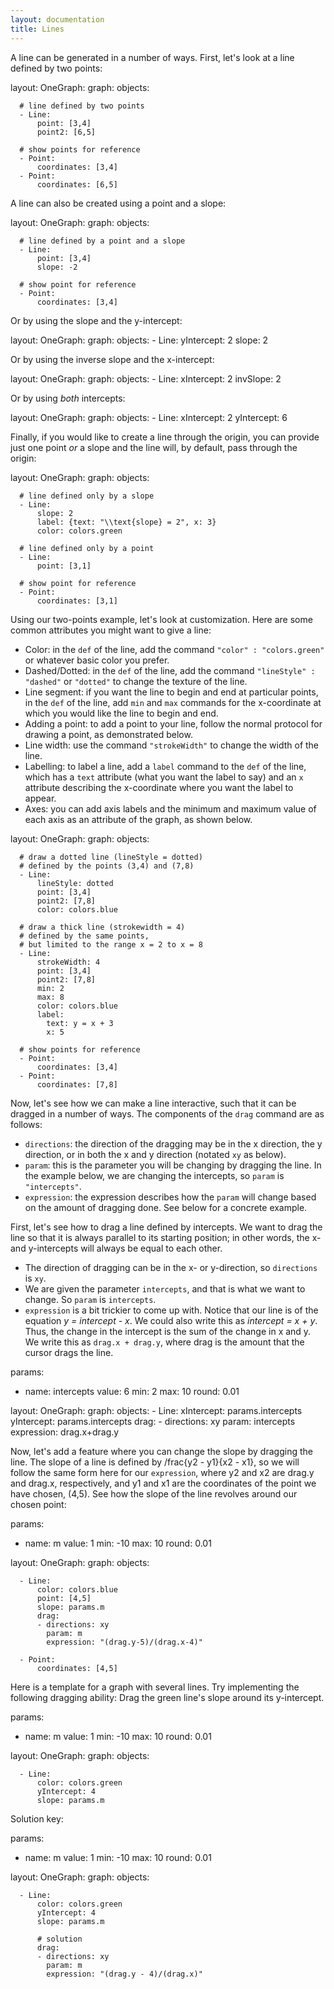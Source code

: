 ```yaml
---
layout: documentation
title: Lines
---
```


A line can be generated in a number of ways. First, let's look at a line defined by two points:

<div width="500" height="425" class="codePreview">
    
layout:
  OneGraph:
    graph:
      objects:

      # line defined by two points
      - Line:
          point: [3,4]
          point2: [6,5]
          
      # show points for reference
      - Point:
          coordinates: [3,4]
      - Point:
          coordinates: [6,5]


</div>

A line can also be created using a point and a slope: 

<div filename="line/point_slope" width="500" height="425" class="codePreview">
    
layout:
  OneGraph:
    graph:
      objects:

      # line defined by a point and a slope
      - Line:
          point: [3,4]
          slope: -2

      # show point for reference
      - Point:
          coordinates: [3,4]

</div>

Or by using the slope and the y-intercept: 

<div width="500" height="425" class="codePreview">
    
layout:
  OneGraph:
    graph:
      objects:
      - Line:
          yIntercept: 2
          slope: 2

</div>

Or by using the inverse slope and the x-intercept: 

<div width="500" height="425" class="codePreview">
    
layout:
  OneGraph:
    graph:
      objects:
      - Line:
          xIntercept: 2
          invSlope: 2

</div>

Or by using _both_ intercepts:

<div width="500" height="425" class="codePreview">
    
layout:
  OneGraph:
    graph:
      objects:
      - Line:
          xIntercept: 2
          yIntercept: 6

</div>

Finally, if you would like to create a line through the origin, you can provide just one point _or_ a slope and the line will, by default, pass through the origin: 

<div width="500" height="425" class="codePreview">
    
layout:
  OneGraph:
    graph:
      objects:
      
      # line defined only by a slope
      - Line:
          slope: 2
          label: {text: "\\text{slope} = 2", x: 3}
          color: colors.green
          
      # line defined only by a point
      - Line:
          point: [3,1]
          
      # show point for reference
      - Point:
          coordinates: [3,1]
</div>

Using our two-points example, let's look at customization. Here are some common attributes you might want to give a line:
* Color: in the `def` of the line, add the command `"color" : "colors.green"` or whatever basic color you prefer. 
* Dashed/Dotted: in the `def` of the line, add the command `"lineStyle" : "dashed"` or `"dotted"` to change the texture of the line. 
* Line segment: if you want the line to begin and end at particular points, in the `def` of the line, add `min` and `max` commands for the x-coordinate at which you would like the line to begin and end. 
* Adding a point: to add a point to your line, follow the normal protocol for drawing a point, as demonstrated below. 
* Line width: use the command `"strokeWidth"` to change the width of the line.
* Labelling: to label a line, add a `label` command to the `def` of the line, which has a `text` attribute (what you want the label to say) and an `x` attribute describing the x-coordinate where you want the label to appear. 
* Axes: you can add axis labels and the minimum and maximum value of each axis as an attribute of the graph, as shown below. 

<div width="500" height="425" class="codePreview">
    
layout:
  OneGraph:
    graph:
      objects:

      # draw a dotted line (lineStyle = dotted)
      # defined by the points (3,4) and (7,8)
      - Line:
          lineStyle: dotted
          point: [3,4]
          point2: [7,8]
          color: colors.blue

      # draw a thick line (strokewidth = 4)
      # defined by the same points,
      # but limited to the range x = 2 to x = 8
      - Line:
          strokeWidth: 4
          point: [3,4]
          point2: [7,8]
          min: 2
          max: 8
          color: colors.blue
          label:
            text: y = x + 3
            x: 5

      # show points for reference
      - Point:
          coordinates: [3,4]
      - Point:
          coordinates: [7,8]


</div>

Now, let's see how we can make a line interactive, such that it can be dragged in a number of ways. The components of the `drag` command are as follows:
* `directions`: the direction of the dragging may be in the x direction, the y direction, or in both the x and y direction (notated `xy` as below).
* `param`: this is the parameter you will be changing by dragging the line. In the example below, we are changing the intercepts, so `param` is `"intercepts"`.
* `expression`: the expression describes how the `param` will change based on the amount of dragging done. See below for a concrete example. 

First, let's see how to drag a line defined by intercepts. We want to drag the line so that it is always parallel to its starting position; in other words, the x- and y-intercepts will always be equal to each other. 

* The direction of dragging can be in the x- or y-direction, so `directions` is `xy`. 
* We are given the parameter `intercepts`, and that is what we want to change. So `param` is `intercepts`. 
* `expression` is a bit trickier to come up with. Notice that our line is of the equation _y = intercept - x_. We could also write this as _intercept = x + y_. Thus, the change in the intercept is the sum of the change in x and y. We write this as `drag.x + drag.y`, where drag is the amount that the cursor drags the line. 

<div width="500" height="425" class="codePreview">
    
params:
- name: intercepts
  value: 6
  min: 2
  max: 10
  round: 0.01
  
layout:
  OneGraph:
    graph:
      objects:
      - Line:
          xIntercept: params.intercepts
          yIntercept: params.intercepts
          drag:
          - directions: xy
            param: intercepts
            expression: drag.x+drag.y

</div>

Now, let's add a feature where you can change the slope by dragging the line. The slope of a line is defined by /frac{y2 - y1}{x2 - x1}, so we will follow the same form here for our `expression`, where y2 and x2 are drag.y and drag.x, respectively, and y1 and x1 are the coordinates of the point we have chosen, (4,5). See how the slope of the line revolves around our chosen point: 

<div width="500" height="425" class="codePreview">
    
params:
- name: m
  value: 1
  min: -10
  max: 10
  round: 0.01

layout:
  OneGraph:
    graph:
      objects:

      - Line:
          color: colors.blue
          point: [4,5]
          slope: params.m
          drag:
          - directions: xy
            param: m
            expression: "(drag.y-5)/(drag.x-4)"

      - Point:
          coordinates: [4,5]
      

</div>

Here is a template for a graph with several lines. Try implementing the following dragging ability: Drag the green line's slope around its y-intercept. 

<div filename="line/drag_exercises" width="500" height="425" class="codePreview">
    
params:
- name: m
  value: 1
  min: -10
  max: 10
  round: 0.01

layout:
  OneGraph:
    graph:
      objects:

      - Line:
          color: colors.green
          yIntercept: 4
          slope: params.m

</div>

Solution key: 

<div width="500" height="425" class="codePreview">

params:
- name: m
  value: 1
  min: -10
  max: 10
  round: 0.01

layout:
  OneGraph:
    graph:
      objects:

      - Line:
          color: colors.green
          yIntercept: 4
          slope: params.m

          # solution
          drag:
          - directions: xy
            param: m
            expression: "(drag.y - 4)/(drag.x)"

</div>
